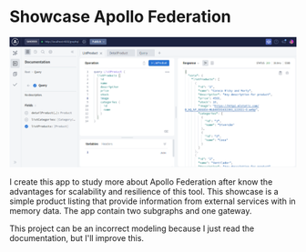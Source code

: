 # Showcase Apollo Federation
![Apollo Federation](screenshot.png "Apollo Federation")

I create this app to study more about Apollo Federation after know the advantages for scalability and resilience of this tool. This showcase is a simple product listing that provide information from external services with in memory data. The app contain two subgraphs and one gateway.

This project can be an incorrect modeling because I just read the documentation, but I'll improve this.
